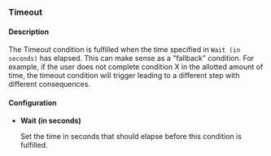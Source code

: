 ### Timeout

#### Description

The Timeout condition is fulfilled when the time specified in `Wait (in seconds)` has elapsed. This can make sense as
a "fallback" condition. For example, if the user does not complete condition X in the allotted amount of time, the
timeout condition will trigger leading to a different step with different consequences.

#### Configuration

- **Wait (in seconds)**

  Set the time in seconds that should elapse before this condition is fulfilled.
